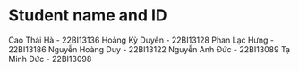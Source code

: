 # Student name and ID
Cao Thái Hà - 22BI13136
Hoàng Kỳ Duyên - 22BI13128
Phan Lạc Hưng - 22BI13186
Nguyễn Hoàng Duy - 22BI13122
Nguyễn Anh Đức - 22BI13089
Tạ Minh Đức - 22BI13098
